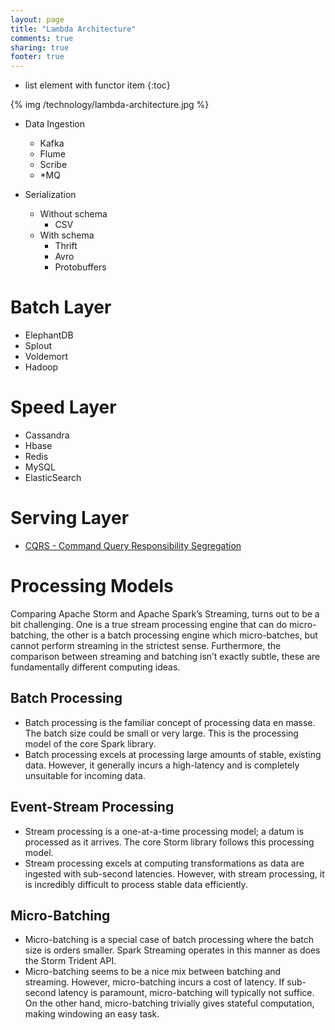 ```yaml
---
layout: page
title: "Lambda Architecture"
comments: true
sharing: true
footer: true
---
```


* list element with functor item
{:toc}


{% img /technology/lambda-architecture.jpg %}

* Data Ingestion
	* Kafka
	* Flume
	* Scribe
	* *MQ

* Serialization
	* Without schema
		* CSV
	* With schema
		* Thrift
		* Avro
		* Protobuffers

# Batch Layer

* ElephantDB
* Splout
* Voldemort
* Hadoop

# Speed Layer

* Cassandra
* Hbase
* Redis
* MySQL
* ElasticSearch


# Serving Layer

* [CQRS - Command Query Responsibility Segregation](http://martinfowler.com/bliki/CQRS.html)


# Processing Models

Comparing Apache Storm and Apache Spark’s Streaming, turns out to be a bit challenging. One is a true stream processing engine that can do micro-batching, the other is a batch processing engine which micro-batches, but cannot perform streaming in the strictest sense. Furthermore, the comparison between streaming and batching isn’t exactly subtle, these are fundamentally different computing ideas.

## Batch Processing

* Batch processing is the familiar concept of processing data en masse. The batch size could be small or very large. This is the processing model of the core Spark library.
* Batch processing excels at processing large amounts of stable, existing data. However, it generally incurs a high-latency and is completely unsuitable for incoming data.

## Event-Stream Processing

* Stream processing is a one-at-a-time processing model; a datum is processed as it arrives. The core Storm library follows this processing model.
* Stream processing excels at computing transformations as data are ingested with sub-second latencies. However, with stream processing, it is incredibly difficult to process stable data efficiently.

## Micro-Batching

* Micro-batching is a special case of batch processing where the batch size is orders smaller. Spark Streaming operates in this manner as does the Storm Trident API.
* Micro-batching seems to be a nice mix between batching and streaming. However, micro-batching incurs a cost of latency. If sub-second latency is paramount, micro-batching will typically not suffice. On the other hand, micro-batching trivially gives stateful computation, making windowing an easy task.
